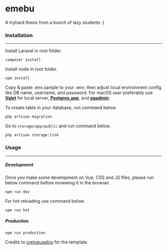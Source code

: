 # emebu
A tryhard thesis from a bunch of lazy students :)
 
### Installation
---

Install Laravel in root folder.
```
composer install
```

Install node in root folder.
```
npm install
```

Copy & paste .env.sample to your .env; then adjust local environment config like DB name, username, and password.
For macOS user preferably use [**Valet**](https://laravel.com/docs/5.8/valet) for local server, [**Postgres.app**](https://postgresapp.com/downloads.html), and [**pgadmin**](https://www.pgadmin.org/download/pgadmin-4-macos/).

To create table in your database, run command below.
```
php artisan migration
```

Go to `storage/app/public` and run command below.
```
php artisan storage:link
```

### Usage
---
##### Development
Once you make some development on Vue, CSS and JS files, please run below command before reviewing it in the browser.
```
npm run dev
```

For hot reloading use command below.
```
npm run hot
```

##### Production
```
npm run production
```

Credits to [cretueusebiu](https://github.com/cretueusebiu) for the template.
